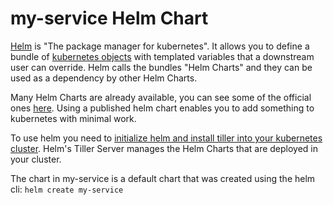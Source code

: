 # my-service Helm Chart

[Helm](https://helm.sh/) is "The package manager for kubernetes". It allows
you to define a bundle of [kubernetes
objects](https://kubernetes.io/docs/concepts/overview/working-with-objects/kubernetes-objects/)
with templated variables that a downstream user can override. Helm calls the
bundles "Helm Charts" and they can be used as a dependency by other Helm Charts.

Many Helm Charts are already available, you can see some of the official ones
[here](https://github.com/helm/charts/tree/master/stable). Using a published
helm chart enables you to add something to kubernetes with minimal work.

To use helm you need to [initialize helm and install tiller
into your kubernetes cluster](https://docs.helm.sh/using_helm/#quickstart).
Helm's Tiller Server manages the Helm Charts that are deployed in your
cluster.

The chart in my-service is a default chart that was created using the helm
cli: `helm create my-service`